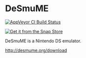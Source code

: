 # DeSmuME
[![AppVeyor CI Build Status](https://ci.appveyor.com/api/projects/status/abfd7jm09wnmxyvu?svg=true)](https://ci.appveyor.com/project/zeromus/desmume)



[![Get it from the Snap Store](https://snapcraft.io/static/images/badges/en/snap-store-black.svg)](snap://desmume-emulator)



DeSmuME is a Nintendo DS emulator.

http://desmume.org/download
